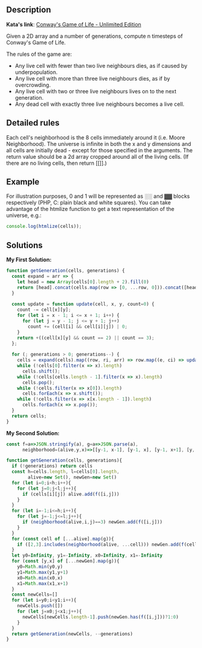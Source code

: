 ## Description

**Kata's link**: [Conway's Game of Life - Unlimited Edition](https://www.codewars.com/kata/52423db9add6f6fc39000354/javascript)

Given a 2D array and a number of generations, compute n timesteps of Conway's Game of Life.

The rules of the game are:

* Any live cell with fewer than two live neighbours dies, as if caused by underpopulation.
* Any live cell with more than three live neighbours dies, as if by overcrowding.
* Any live cell with two or three live neighbours lives on to the next generation.
* Any dead cell with exactly three live neighbours becomes a live cell.

## Detailed rules

Each cell's neighborhood is the 8 cells immediately around it (i.e. Moore Neighborhood). The universe is infinite in both the x and y dimensions and all cells are initially dead - except for those specified in the arguments. The return value should be a 2d array cropped around all of the living cells. (If there are no living cells, then return [[]].)


## Example

For illustration purposes, 0 and 1 will be represented as ░░ and ▓▓ blocks respectively (PHP, C: plain black and white squares). You can take advantage of the htmlize function to get a text representation of the universe, e.g.:

```js
console.log(htmlize(cells));
```

## Solutions

**My First Solution:**


```js
function getGeneration(cells, generations) {
  const expand = arr => {
    let head = new Array(cells[0].length + 2).fill(0)
    return [head].concat(cells.map(row => [0, ...row, 0])).concat([head])
  }
  
  const update = function update(cell, x, y, count=0) {
    count -= cell[x][y];
    for (let i = x - 1; i <= x + 1; i++) {
      for (let j = y - 1; j <= y + 1; j++)
        count += (cell[i] && cell[i][j]) | 0;
    }
    return +((cell[x][y] && count == 2) || count == 3);
  };
  
  for (; generations > 0; generations--) {
    cells = expand(cells).map((row, ri, arr) => row.map((e, ci) => update(arr, ri, ci)));
    while (!cells[0].filter(x => x).length)
      cells.shift();
    while (!cells[cells.length - 1].filter(x => x).length)
      cells.pop();
    while (!cells.filter(x => x[0]).length)
      cells.forEach(x => x.shift());
    while (!cells.filter(x => x[x.length - 1]).length)
      cells.forEach(x => x.pop());
  }
  return cells;
}
```

**My Second Solution:**

```js
const f=a=>JSON.stringify(a), g=a=>JSON.parse(a),
      neighborhood=(alive,y,x)=>[[y-1, x-1], [y-1, x], [y-1, x+1], [y, x+1], [y+1, x+1], [y+1, x], [y+1, x-1], [y, x-1]].filter(x=>alive.has(f([x[0],x[1]]))).length

function getGeneration(cells, generations){
  if (!generations) return cells
  const h=cells.length, l=cells[0].length,
        alive=new Set(), newGen=new Set()
  for (let i=0;i<h;i++){
    for (let j=0;j<l;j++){
      if (cells[i][j]) alive.add(f([i,j]))
    }
  }
  for (let i=-1;i<=h;i++){
    for (let j=-1;j<=l;j++){
      if (neighborhood(alive,i,j)==3) newGen.add(f([i,j]))
    }
  }
  for (const cell of [...alive].map(g)){
    if ([2,3].includes(neighborhood(alive, ...cell))) newGen.add(f(cell))
  }
  let y0=Infinity, y1=-Infinity, x0=Infinity, x1=-Infinity
  for (const [y,x] of [...newGen].map(g)){
    y0=Math.min(y0,y)
    y1=Math.max(y1,y+1)
    x0=Math.min(x0,x)
    x1=Math.max(x1,x+1)
  }
  const newCells=[]
  for (let i=y0;i<y1;i++){
    newCells.push([])
    for (let j=x0;j<x1;j++){
      newCells[newCells.length-1].push(newGen.has(f([i,j]))?1:0)
    }
  }
  return getGeneration(newCells, --generations)
}
```


